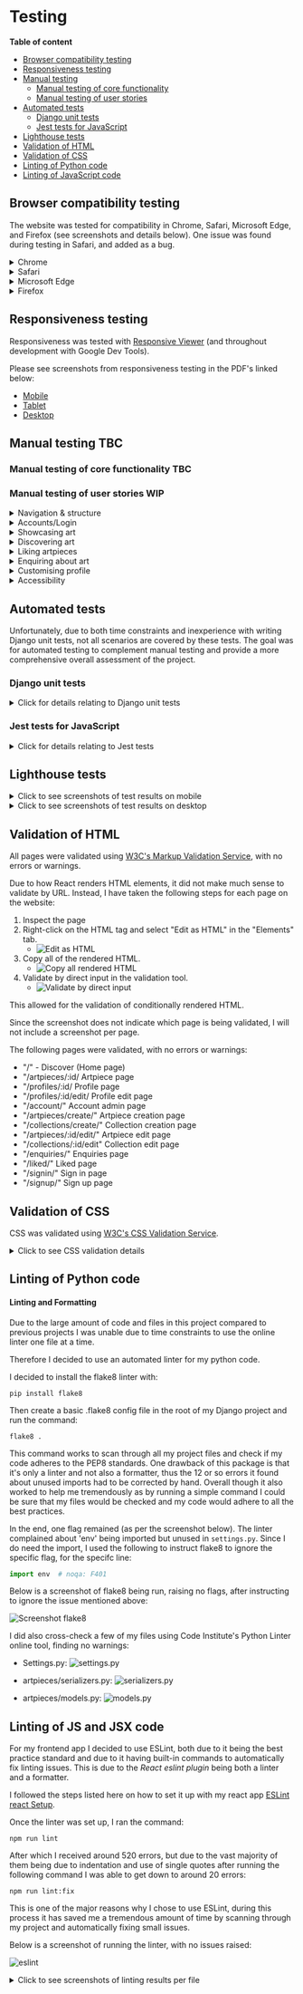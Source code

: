 # Testing

**Table of content**
- [Browser compatibility testing](#browser-compatibility)
- [Responsiveness testing](#responsiveness)
- [Manual testing](#manual-testing)
    - [Manual testing of core functionality](#manual-test-functionality)
    - [Manual testing of user stories](#user-story-testing)
- [Automated tests](#automated-tests)
    - [Django unit tests](#unittests)
    - [Jest tests for JavaScript](#jest-tests)
- [Lighthouse tests](#lighthouse)
- [Validation of HTML](#html-validation)
- [Validation of CSS](#css-validation)
- [Linting of Python code](#python-lint)
- [Linting of JavaScript code](#js-lint)

<a id="browser-compatibility"></a>
## Browser compatibility testing

The website was tested for compatibility in Chrome, Safari, Microsoft Edge, and Firefox (see screenshots and details below). One issue was found during testing in Safari, and added as a bug.

<details>
<summary>Chrome</summary>

No issues found

![Chrome](documentation/browser_compatibility/chrome.png)

</details>

<details>
<summary>Safari</summary>

*NOTE:* In Safari, there seems to be an issue with the sizing of cards/card images (please see screenshots). Since this was not detected until a very late stage (same day as project submission), I will not be able to prioritise investigating and fixing before project submission. Instead, this finding will be added as a known bug, to be addressed in the future. 

![Safari](documentation/browser_compatibility/safari.png)

![Safari](documentation/browser_compatibility//safari_issue.png)

</details>

<details>
<summary>Microsoft Edge</summary>

No issues found

![Edge](documentation/browser_compatibility/edge.png)

</details>

<details>
<summary>Firefox</summary>

No issues found

![Firefox](documentation/browser_compatibility/firefox.png)

</details>

<a id="responsiveness"></a>
## Responsiveness testing

Responsiveness was tested with [Responsive Viewer](https://chromewebstore.google.com/detail/responsive-viewer/inmopeiepgfljkpkidclfgbgbmfcennb?hl=sv) (and throughout development with Google Dev Tools).

Please see screenshots from responsiveness testing in the PDF's linked below:

- [Mobile](documentation/responsiveness/responsiveness_mobile.pdf)
- [Tablet](documentation/responsiveness/responsiveness_tablet.pdf)
- [Desktop](documentation/responsiveness/responsiveness_desktop.pdf)

<a id="manual-testing"></a>
## Manual testing TBC

<a id="manual-test-functionality"></a>
### Manual testing of core functionality TBC

### Manual testing of user stories WIP


<details>
<summary>Navigation & structure</summary>

| __User story__ | __Acceptance criteria__ | __Pass?__ | __Screenshot (if relevant)__ | __Comments__ |
| ------------- | -----------| -------------------- | :-------: | ------------ |
| As a __Site User__, I can __always see the main navigation options on the top of the page__ so that I can __easily and intuitively find my way around the website__. | 1. Given a user is not logged in, at the top of the page, the user can see the options of “home”, “register”, “log in”, and “discover”. <br/>2. Given the user is logged in, the options showing are instead “home”, “log out”, “discover”, “liked”, and “enquiries”.<br/>3. These options are visible and reachable from all pages on the website.<br/>4. The options have a hover effect to provide instant feedback to the user when navigating the site. | Y | web view ![Navigation & Structure](documentation/us_testing/Navigation&Structure_US1_1.png) <br/> Mobile view below![Navigation & Structure](documentation/us_testing/Navigation&Structure_US1_2.png)|  |
| As a __Site User__ I can __see an informative 404 page guiding me back to the main page if I visit a page that does not exist by mistake__ so that I can __easily get back to the home page with minimal disruption.__ | 1. Given a user visits a page on the website that does not exist, they are served a custom 404 page.<br/>2. The 404 page contains a link back to the home page. | Y | ![Navigation & Structure](documentation/us_testing/Navigation&Structure_US2_1.png) | - |
| As a  **Site User**  I can  **see the website's favicon**  so that I can  **easily find the website if I have multiple tabs open**. | 1. The site has a favicon, adhering to the website design and colour scheme | Y | ![Navigation & Structure](documentation/us_testing/Navigation&Structure_US3_1.png) | - |


</details>

<details>
<summary>Accounts/Login</summary>

| __User story__ | __Acceptance criteria__ | __Pass?__ | __Screenshot (if relevant)__ | __Comments__ |
| ------------- | -----------| -------------------- | :-------: | ------------ |
| __Account registration:__ As a __Site User__, I can __register an account with a username and password__ so that I can __like art pieces, make enquiries, and set up a gallery.__ | 1. The frontend provides a registration form to the user.<br/>2.The form submits the registration details to the backend API. | Y | ![Account/Login](documentation/us_testing/Account_US1_1.png) | - |
| As a  **registered Site User**, I can  **log in**  so that I can  **fully engage with the platform, by e.g. posting art or making enquiries**. | 1. The frontend provides a login form to the user<br/>The form submits the login details to the backend API.<br/>3. The form displays feedback to the user if input is invalid<br/>4. Upon successful login, the UI is updated to reflect the logged in state of the user. | Y | ![Account/Login](documentation/us_testing/Account_US1_2.png) | - |
|  As a __Logged in User__, I can __log out__ so that I can __feel safe in that others cannot access my credentials.__ | 1. When the user clicks “Log out,” the frontend sends a logout request to the backend API, including the JWT.<br/>2. Upon successful logout, the frontend clears the stored JWT.<br/>3. Then, the UI is updated to reflect the logged out state of the user. | Y | N/A | Once the user clicks log out, they are logged out and redirected to the main page. |
| As a __Site User__, I can see __clear instructions, get feedback and/ confirmation__ when using the forms to register/log in/log out, so that I can __sign up/log in without unnecessary problems and enjoy the experience.__ | 1. The sign up page includes clear instructions<br/>2. The frontend displays feedback messages based on the response from the backend API, indicating whether signup was successful or if there were errors and/or updates the UI to reflect the change in login status. | Y | ![Account/Login](documentation/us_testing/Account_US1_3.png) | Errors are shown if login or signup is invalid |


</details>


<details>
<summary>Showcasing art</summary>

| __User story__ | __Acceptance criteria__ | __Pass?__ | __Screenshot (if relevant)__ | __Comments__ |
| ------------- | -----------| -------------------- | :-------: | ------------ |
| As a **logged in user**, I can **create an art piece, including an image and details (e.g., title)**, so that I can **showcase my art.** | 1. Given the user is logged in, they can access a form to create a new art piece.<br/>2. The form allows the user to upload an image, enter a title, and provide additional details.<br/>3. Upon successful submission, the art piece is displayed on the user's profile/gallery page.<br/>4. The user receives a confirmation message upon successful submission. | Y | ![Showcasing](documentation/us_testing/Showcasing_US1_1.png) | No success message on successful creation, but instead redirect to the created artpiece's page |
| As a **logged in user**, I can **update my own art piece**, so that I can **manage my own content**. | 1. Given a logged in user, they can access an edit form for their own art piece.<br/>2. The form pre-fills with the current details of the art piece, including the image and title.<br/>3. Upon successful submission of the edit form, the updated art piece is displayed on the user's profile/gallery page. | Y | ![Showcasing](documentation/us_testing/Showcasing_US1_2.png) | - |
| As a **logged in user**, I can **delete my own art piece**, so that I can **manage and be in control of my own content.** | 1. Given a logged in user, they can delete their own art piece by clicking a delete button.<br/>2. The user receives a confirmation message upon successful deletion. | Y | ![Showcasing](documentation/us_testing/Showcasing_US1_3.png) | - |
| As a **logged in user**, I can **create, update and delete collections**, so that I can **group related art pieces and present my art in a way that makes sense to me.** | 1. Given a logged in user, they can access a form to create a new collection.<br/>2. The form allows the user to enter a title and description for the collection,.<br/>3. Upon successful submission, the collection is displayed on the user's profile with the title and description.<br/>4. Given a logged in user with a collection, they can access an edit form for the collection.<br/>5. The form pre-fills with the current details of the collection.<br/>6. Users can add or remove art pieces from the collection.<br/>7. Given a logged in user with a collection, they can delete the collection by clicking a delete button.<br/>8. The user receives confirmation messages upon successful creation, update, or deletion. | Y | ![Showcasing](documentation/us_testing/Showcasing_US1_4.png) <br/> ![Showcasing](documentation/us_testing/Showcasing_US2_4.png) | - |
| As a **logged in user**, I can **add hashtags to my own art piece**, so that I can **increase the searchability of my art**. | 1. Given a logged in user, while creating or editing an art piece, they can add hashtags through an input field.<br/>2. The input field allows multiple tags to be entered, separated by spaces.<br/>3. Given an art piece with hashtags, those hashtags are displayed with the art piece on the art piece detail page. | Y | ![Showcasing](documentation/us_testing/Showcasing_US1_5.png) | - |
| As a **logged-in-user who is creating/updating an artpiece**, I can **easily use and understand the form**, so that **the process does not feel like a burden**. | **1:** The form provides user feedback<br/>**2.** The form elements are evenly spaced and aligned, helping the user visually navigate the form.<br/>**3.** For image upload, a preview image is shown.<br/>**4.** On successful creation/update, the user is redirected to the relevant artpiece. | Y | N/A | Details shown in screenshots above |
| As a **logged-in-user who is creating/updating an art collection**, I can **easily use and understand the form**, so that **the process does not feel like a burden**. | **1:** The form provides user feedback<br/>**2.** The form elements are evenly spaced and aligned, helping the user visually navigate the form<br/>**3.** After successful art collection creation, the user gets an option to bulk add artpieces to the collection.<br/>**4.** After successful creation/update, the user is redirected to the collection so that they can confirm the created form/changes are as expected. | Y | N/A | Functionality provided in above screenshots |

</details>


<details>
<summary>Discovering art</summary>

| __User story__ | __Acceptance criteria__ | __Pass?__ | __Screenshot (if relevant)__ | __Comments__ |
| ------------- | -----------| -------------------- | :-------: | ------------ |
| As a **Site User**, I can **visit an artist's profile page/gallery page**, so that I can **view all art pieces and collections published by the artist in one place.** | 1. When visiting a user's profile/gallery page, all of their art pieces are listed on the page.<br/>2. If the profile owner has any collections, these collections are also accessible from their profile/gallery page.<br/>3. Art pieces and collections are displayed in an organised and visually appealing manner. | Y | ![Discovering](documentation/us_testing/Discovering_US2_1.png) <br/> ![Discovering](documentation/us_testing/Discovering_US1_1.png) | - |
| As a **Site User**, I can **see popular/trending art pieces in a dedicated section on the discovery page** so that **I can get inspired to engage further and discover new great pieces.** | 1. When a user opens the discovery page, a section displaying popular/trending art pieces is shown. | Y | ![Discovering](documentation/us_testing/Discovering_US1_2.png) | - |
| As a **Site User**, I can **search based on artist, title, collection title, and tags**, so that I can **find art pieces matching my criteria.** | 1. The discovery page contains a search bar where users can enter search criteria.<br/>2. When a user performs a search, a list of art pieces matching the user's criteria is displayed. | Y | ![Discovering](documentation/us_testing/Discovering_US1_3.png) | - |
| As a **Site User viewing a large number of art pieces in a list, the list is shown using infinite scroll**, so that **I do not need to navigate to separate pages**. | 1. Given more than 8 results in the database matching the user's criteria, infinite scrolling is used to load more results as the user scrolls down.<br/>2. Additional art pieces are loaded seamlessly without refreshing the page. | Y | - | 8 art pieces are loaded first, then more results are loaded |
| As a **Site User**, I can **filter the art pieces in a list view** so that I can **more easily find the pieces I am looking for and narrow down the results.** | 1. When on a list view, the user can filter the list based on factors including "for sale" status and art medium used.<br/>2. Filter options are easily accessible and intuitive to use. | Y | ![filtering](documentation/us_testing/filtering_sorting.png) | - |
| As a **Site User**, I can **sort the art pieces in a list view (search results)** so that I can **more easily find the pieces I am looking for.** | 1. When on a list view (search results), the user can sort the list based on publication date and number of likes.<br/>2. Sort options are clearly visible and easy to select. | Y | ![Sorting](documentation/us_testing//sort.png) | - |
| As a **Site User viewing an individual art piece**, I can **see if the art piece belongs to a collection**, so that I can **easily find art pieces similar to the one I am viewing.** | 1. Given an art piece belongs to a collection, a link to the collection is shown on the art piece detail page.<br/>2. When the user clicks on the collection link, the user is shown the collection page on the artist's gallery page.<br/>3. The collections displays all art pieces that are associated with the collection. | Y | ![Discovering](documentation/us_testing/Discovering_US1_4.png) | - |
| As a **Site User**, I can **click on an art piece in a list** so that I can **see a detailed view of the art piece.** | 1. When an art piece is clicked, the detailed view of the art piece is displayed.<br/>2. The detailed view includes the art piece image, title, artist name, description, tags, and any collection it belongs to.<br/>3. If the art piece is for sale, the detailed view also includes the option to make an enquiry. | Y | N/A | Screenshot above shows the same. |
| As a **Site User**, I can **view art pieces, collections, and related information presented in a structured and logical way**, so that I can **consume the information and enjoy the art with as little effort as possible**. | **1.** When displayed as a list, heights/padding/margin are used consistently, helping the user avoid confusion. <br/>**2.** Relevant information is displayed together with the image/images.<br/>**3.** Structure, space, colour, and other styles, are used, to help the user separate different pieces of information relating to the artpiece/collection. | Y | N/A | Screenshots provided above |


</details>


<details>
<summary>Liking artpieces</summary>

| __User story__ | __Acceptance criteria__ | __Pass?__ | __Screenshot (if relevant)__ | __Comments__ |
| ------------- | -----------| -------------------- | :-------: | ------------ |
| As a **logged-in site user**, I can **like an art piece**, so that I can **show appreciation to the artist and so that I can more easily find my way back to art pieces I enjoy.** | 1.  Each art piece has a visible "like" button/icon.<br/>2.  When the user clicks the "like" button/icon, the button/icon visually changes to indicate the art piece has been liked.<br/>3.  The total number of likes for the art piece is updated when clicking the button.<br/>4.  An error message is displayed if the like action fails.<br/>5.  I cannot like an art piece if I am not logged in. | Y | ![Likeing](documentation/us_testing/Likeing_US1_1.png) | - |
| As a **logged-in site user who has liked an art piece**, I can **remove my like**, so that I can **change my mind or correct my mistake.** |1.  Given a logged in user who has liked an art piece, each liked art piece has a visible "unlike" button.<br/> 2.  When the user clicks the "unlike" button, the button visually changes to indicate the art piece is no longer liked.<br/>3.  The total number of likes for the art piece is updated.<br/>4.  An error message is displayed if the unlike action fails. | Y | ![Likeing](documentation/us_testing/Likeing_US1_2.png) | - |
| As a **logged-in site user**, I can **visit the “Liked” page**, so that I can **view all art pieces that I have liked.** | 1. Given a logged in user, there is a "Liked" page accessible from the main navigation or user profile.<br/>2.  The "Liked" page displays all art pieces that the user has liked.<br/>3.  The user can click on any art piece to view its detailed view. | Y | ![Likeing](documentation/us_testing/Likeing_US1_3.png) | - |

</details>


<details>
<summary>Enquiring about art</summary>

| __User story__ | __Acceptance criteria__ | __Pass?__ | __Screenshot (if relevant)__ | __Comments__ |
| ------------- | -----------| -------------------- | :-------: | ------------ |
| As a **logged-in site user viewing an art piece which has been marked as for sale by the artist**, I can **make an enquiry**, so that I can **express my wish to connect with the artist.** | 1. Given an art piece is marked as "for sale," a visible "Enquire" button is displayed on the art piece detail page.<br/>2. When the user clicks the button, a modal appears where the user can enter their message.<br/>3. The user can submit the enquiry by clicking a "Submit" button within the modal.<br/>4. A confirmation message is displayed upon successful submission.<br/>5. An error message is displayed if the enquiry submission fails. | Y | ![Enquiring](documentation/us_testing/Enquiring_US1_1.png) | - |
| As a **logged-in site user who has made/received an enquiry**, I can **view the enquiry and its status on the enquiries page**, so that I can **keep track of my enquiries.** | 1.  Given a logged in user, a "My Enquiries" page is accessible from the main navigation.<br/>2.  The "My Enquiries" page displays a list of all enquiries made by/received by the user.<br/>3.  Each enquiry in the list shows the art piece title, artist name, and enquiry status (e.g., pending, accepted, declined).<br/>4. The user can click on an enquiry to view the enquiry details. | Y | ![Enquiring](documentation/us_testing/Enquiring_US1_2.png) | - |
| As a **logged-in site user who has received an enquiry from a potential buyer**, I can **respond to the enquiry on the enquiries page**, so that I can **decide if my contact details will be shared with the potential buyer.** | 1. Given a logged in user, a "My Enquiries" page is accessible from the main navigation.<br/>2. On the “My Enquiries” page, the user can click on an enquiry to see its details and respond to it.<br/>3. When the user clicks a response option, the enquiry status changes and a confirmation message is shown. | Y | ![Enquiring](documentation/us_testing/Enquiring_US1_3.png)  | - |

</details>

<details>
<summary>Customising profile</summary>

| __User story__ | __Acceptance criteria__ | __Pass?__ | __Screenshot (if relevant)__ | __Comments__ |
| ------------- | -----------| -------------------- | :-------: | ------------ |
| As a **logged-in user**, I can **customise my profile page/gallery page**, so that I can **better present who I am as an artist/art buyer.** | 1.  Given a logged-in user, they can access a form to customise their profile/gallery page via a "Edit profile" button on the profile page.<br/>2.  Customisations include profile image, description and location.<br/>3.  Upon successful submission, the user receives a confirmation message and the profile page reflects the updated information.<br/>4.  If the update fails, the user receives appropriate error messages. | Y | ![Customising](documentation/us_testing/Customising_US1_1.png) | - |
| As a **Site User visiting an artist's profile**, I can **view well structured and clearly defined sub-parts of the page** so that I can **easily consume and sort through the content**. | 1. The profile page is split into separate sections, with content visually separated on the page. <br/>2. The profile page contains clear in-page navigation options for the user to navigate betwen the profile's artpieces and collections. | Y | N/A | screenshots provided above |


</details>


<details>
<summary>Accessibility</summary>

| __User story__ | __Acceptance criteria__ | __Pass?__ | __Screenshot (if relevant)__ | __Comments__ |
| ------------- | -----------| -------------------- | :-------: | ------------ |
| As a **Site User not able to utilise a mouse** I can **focus on and access all interactive elements on the website using a keyboard** so that I can **be included, navigate on the website, access the content, and use all core functionality**. |1. All interactive elements, such as buttons, form fields, and navigation, are accessible using a keyboard alone, without relying on mouse interactions. | Y | N/A | Tested signing up, signing in, creating artpiece and collection, editing a collection (adding artpieces), using main navigation, making an enquiry, reading an enquiry |

</details>


<a id="automated-tests"></a>
## Automated tests

Unfortunately, due to both time constraints and inexperience with writing Django unit tests, not all scenarios are covered by these tests. The goal was for automated testing to complement manual testing and provide a more comprehensive overall assessment of the project.

<a id="unittests"></a>
### Django unit tests

<details> 
<summary>Click for details relating to Django unit tests</summary>

Unit tests were created to verify key functionality across models and views in the project. These tests were developed concurrently with the project, helping identify unexpected behavior. However, the tests were designed to work with the SQLite3 database, so to run them, it is necessary to add DEV in env.py.


In brief, the tests focus on aspects such as:
- Tests use Django's APITestCase class to check that the API functions as intended.
- Ensuring an anonymous user cannot access functionality that should be restricted to logged-in users.
- Ensuring that CRUD functionality is possible on the art piece model and related models such as hashtags.
- Ensuring that methods in general return expected values and status codes.

In total 28 tests were written:

![Screenshot of tests passing](documentation/automated_tests/unittests.png)

</details>

<a id="jest-tests"></a>
### Jest tests for JavaScript

<details>
<summary>Click for details relating to Jest tests</summary>

Due to limited time, Jest tests were not given priority throughout the project's development. Nonetheless, a few tests were incorporated at the end of the development phase to address the most critical elements of the React app. These tests primarily aimed to verify that the components functioned correctly and displayed the intended content.

The Jest tests simulate the necessary Axios dependency, execute the components, and verify that they include the expected elements and content.

In total AMOUNT HERE tests were written, in AMOUNT HERE test suites.

![Jest tests passing](documentation/automated_tests/jest.png)

The Jest tests have been placed in the directory hosting the component with the same name as the component and post-fixed with a **test.jsx**. 

</details>

<a id="lighthouse"></a>
## Lighthouse tests

<details>
<summary>Click to see screenshots of test results on mobile</summary>

</details>

<details>
<summary>Click to see screenshots of test results on desktop</summary>

</details>

<a id="html-validation"></a>
## Validation of HTML

All pages were validated using [W3C's Markup Validation Service](https://validator.w3.org/nu/), with no errors or warnings.

Due to how React renders HTML elements, it did not make much sense to validate by URL. Instead, I have taken the following steps for each page on the website:

1. Inspect the page
1. Right-click on the HTML tag and select "Edit as HTML" in the "Elements" tab.
    - ![Edit as HTML](documentation/html_validate/html_validate_edit.png)
1. Copy all of the rendered HTML.
    -  ![Copy all rendered HTML](documentation/html_validate/html_validate_copy.png)
1. Validate by direct input in the validation tool.
    - ![Validate by direct input](documentation/html_validate/html_validate_direct_input.png)

This allowed for the validation of conditionally rendered HTML.

Since the screenshot does not indicate which page is being validated, I will not include a screenshot per page.

The following pages were validated, with no errors or warnings:

- "/" - Discover (Home page)
- "/artpieces/:id/ Artpiece page
- "/profiles/:id/ Profile page
- "/profiles/:id/edit/ Profile edit page
- "/account/" Account admin page
- "/artpieces/create/" Artpiece creation page
- "/collections/create/" Collection creation page
- "/artpieces/:id/edit/" Artpiece edit page
- "/collections/:id/edit" Collection edit page
- "/enquiries/" Enquiries page
- "/liked/" Liked page 
- "/signin/" Sign in page
- "/signup/" Sign up page


<a id="css-validation"></a>
## Validation of CSS

CSS was validated using [W3C's CSS Validation Service](https://jigsaw.w3.org/css-validator/validator).

<details>
<summary>Click to see CSS validation details</summary>

![CSS validation](documentation/css_validate/css_validate.png)

The tool raises no errors when checking the website by URL, but raises a variation of warnings.

Two of the warnings are related to my custom CSS:

![Root variables](documentation/css_validate/css_validate_root.png)

This warning relates to the use of ROOT: variables in CSS, and simply states that these are not being checked by the tool. Since the variables are working as expected, I will disregard this warning.

![Same color for border and background](documentation/css_validate/css_validate_border_color.png)

This warning relates to my buttons having the same border and background colour. This was a conscious decision, and different styles are being used to make the buttons accessible, have good contrast against background colour, and look different when hovered. 

The remaining warnings relate to styles implemented by react-bootstrap. Visiting Bootstrap's website, I found the following text, providing an explanation for these errors and warnings.

![Bootstrap validators](documentation/bootstrap-validators.png)

</details>

<a id="python-lint"></a>
## Linting of Python code

#### Linting and Formatting

Due to the large amount of code and files in this project compared to previous projects I was unable due to time constraints to use the online linter one file at a time.

Therefore I decided to use an automated linter for my python code.

I decided to install the flake8 linter with:

```
pip install flake8
```

Then create a basic .flake8 config file in the root of my Django project and run the command:

```
flake8 .
```

This command works to scan through all my project files and check if my code adheres to the PEP8 standards. One drawback of this package is that it's only a linter and not also a formatter, thus the 12 or so errors it found about unused imports had to be corrected by hand.
Overall though it also worked to help me tremendously as by running a simple command I could be sure that my files would be checked and my code would adhere to all the best practices.

In the end, one flag remained (as per the screenshot below). The linter complained about 'env' being imported but unused in `settings.py`. Since I do need the import, I used the following to instruct flake8 to ignore the specific flag, for the specifc line:

```python
import env  # noqa: F401
```

Below is a screenshot of flake8 being run, raising no flags, after instructing to ignore the issue mentioned above:

![Screenshot flake8](documentation/python_lint/flake8.png)

I did also cross-check a few of my files using Code Institute's Python Linter online tool, finding no warnings:

- Settings.py:
    ![settings.py](documentation/python_lint/lint_settings.png)

- artpieces/serializers.py:
    ![serializers.py](documentation/python_lint/lint_artpiece_serializers.png)

- artpieces/models.py:
    ![models.py](documentation/python_lint/lint_artpieces_models.png)


<a id="js-lint"></a>
## Linting of JS and JSX code

For my frontend app I decided to use ESLint, both due to it being the best practice standard and due to it having built-in commands to automatically fix linting issues. This is due to the *React eslint plugin* being both a linter and a formatter.

I followed the steps listed here on how to set it up with my react app [ESLint react Setup](https://www.geeksforgeeks.org/how-to-configure-eslint-for-react-projects/).

Once the linter was set up, I ran the command:

```
npm run lint
```

After which I received around 520 errors, but due to the vast majority of them being due to indentation and use of single quotes after running the following command I was able to get down to around 20 errors:

```
npm run lint:fix
```

This is one of the major reasons why I chose to use ESLint, during this process it has saved me a tremendous amount of time by scanning through my project and automatically fixing small issues.

Below is a screenshot of running the linter, with no issues raised:

![eslint](documentation/react_lint/eslint.png)

<details>
<summary>Click to see screenshots of linting results per file</summary>

</details>